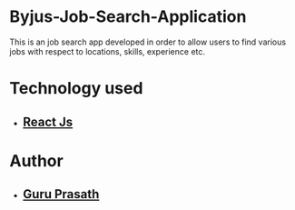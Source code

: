 # Byjus-Job-Search-Application
This is an job search app developed in order to allow users to find various jobs with respect to locations, skills, experience etc.

# Technology used
* ## <a href="https://reactjs.org/"> React Js </a> 
# Author 
* ## <a href="https://github.com/guruk05">Guru Prasath</a>


































